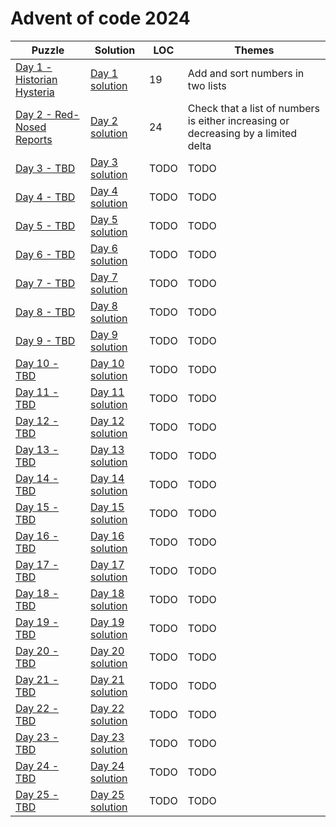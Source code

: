 # Advent of code 2024

| Puzzle                                                            | Solution                                    | LOC  | Themes                                                                             |
|-------------------------------------------------------------------|---------------------------------------------|------|------------------------------------------------------------------------------------|
| [Day 1 - Historian Hysteria](https://adventofcode.com/2024/day/1) | [Day 1 solution](src/main/kotlin/Day01.kt)  | 19   | Add and sort numbers in two lists                                                  |
| [Day 2 - Red-Nosed Reports](https://adventofcode.com/2024/day/2)  | [Day 2 solution](src/main/kotlin/Day02.kt)  | 24   | Check that a list of numbers is either increasing or decreasing by a limited delta |
| [Day 3 - TBD](https://adventofcode.com/2024/day/3)                | [Day 3 solution](src/main/kotlin/Day03.kt)  | TODO | TODO                                                                               |
| [Day 4 - TBD](https://adventofcode.com/2024/day/4)                | [Day 4 solution](src/main/kotlin/Day04.kt)  | TODO | TODO                                                                               |
| [Day 5 - TBD](https://adventofcode.com/2024/day/5)                | [Day 5 solution](src/main/kotlin/Day05.kt)  | TODO | TODO                                                                               |
| [Day 6 - TBD](https://adventofcode.com/2024/day/6)                | [Day 6 solution](src/main/kotlin/Day06.kt)  | TODO | TODO                                                                               |
| [Day 7 - TBD](https://adventofcode.com/2024/day/7)                | [Day 7 solution](src/main/kotlin/Day07.kt)  | TODO | TODO                                                                               |
| [Day 8 - TBD](https://adventofcode.com/2024/day/8)                | [Day 8 solution](src/main/kotlin/Day08.kt)  | TODO | TODO                                                                               |
| [Day 9 - TBD](https://adventofcode.com/2024/day/9)                | [Day 9 solution](src/main/kotlin/Day09.kt)  | TODO | TODO                                                                               |
| [Day 10 - TBD](https://adventofcode.com/2024/day/10)              | [Day 10 solution](src/main/kotlin/Day10.kt) | TODO | TODO                                                                               |
| [Day 11 - TBD](https://adventofcode.com/2024/day/11)              | [Day 11 solution](src/main/kotlin/Day11.kt) | TODO | TODO                                                                               |
| [Day 12 - TBD](https://adventofcode.com/2024/day/12)              | [Day 12 solution](src/main/kotlin/Day12.kt) | TODO | TODO                                                                               |
| [Day 13 - TBD](https://adventofcode.com/2024/day/13)              | [Day 13 solution](src/main/kotlin/Day13.kt) | TODO | TODO                                                                               |
| [Day 14 - TBD](https://adventofcode.com/2024/day/14)              | [Day 14 solution](src/main/kotlin/Day14.kt) | TODO | TODO                                                                               |
| [Day 15 - TBD](https://adventofcode.com/2024/day/15)              | [Day 15 solution](src/main/kotlin/Day15.kt) | TODO | TODO                                                                               |
| [Day 16 - TBD](https://adventofcode.com/2024/day/16)              | [Day 16 solution](src/main/kotlin/Day16.kt) | TODO | TODO                                                                               |
| [Day 17 - TBD](https://adventofcode.com/2024/day/17)              | [Day 17 solution](src/main/kotlin/Day17.kt) | TODO | TODO                                                                               |
| [Day 18 - TBD](https://adventofcode.com/2024/day/18)              | [Day 18 solution](src/main/kotlin/Day18.kt) | TODO | TODO                                                                               |
| [Day 19 - TBD](https://adventofcode.com/2024/day/19)              | [Day 19 solution](src/main/kotlin/Day19.kt) | TODO | TODO                                                                               |
| [Day 20 - TBD](https://adventofcode.com/2024/day/20)              | [Day 20 solution](src/main/kotlin/Day20.kt) | TODO | TODO                                                                               |
| [Day 21 - TBD](https://adventofcode.com/2024/day/21)              | [Day 21 solution](src/main/kotlin/Day21.kt) | TODO | TODO                                                                               |
| [Day 22 - TBD](https://adventofcode.com/2024/day/22)              | [Day 22 solution](src/main/kotlin/Day22.kt) | TODO | TODO                                                                               |
| [Day 23 - TBD](https://adventofcode.com/2024/day/23)              | [Day 23 solution](src/main/kotlin/Day23.kt) | TODO | TODO                                                                               |
| [Day 24 - TBD](https://adventofcode.com/2024/day/24)              | [Day 24 solution](src/main/kotlin/Day24.kt) | TODO | TODO                                                                               |
| [Day 25 - TBD](https://adventofcode.com/2024/day/25)              | [Day 25 solution](src/main/kotlin/Day25.kt) | TODO | TODO                                                                               |
